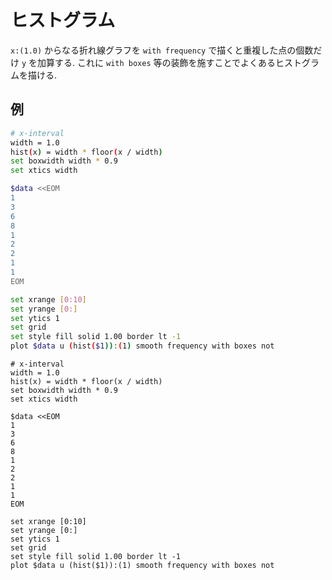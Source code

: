 # ヒストグラム

`x:(1.0)` からなる折れ線グラフを
`with frequency`
で描くと重複した点の個数だけ `y` を加算する.
これに `with boxes` 等の装飾を施すことでよくあるヒストグラムを描ける.

## 例

```bash
# x-interval
width = 1.0
hist(x) = width * floor(x / width)
set boxwidth width * 0.9
set xtics width

$data <<EOM
1
3
6
8
1
2
2
1
1
EOM

set xrange [0:10]
set yrange [0:]
set ytics 1
set grid
set style fill solid 1.00 border lt -1
plot $data u (hist($1)):(1) smooth frequency with boxes not
```


```gnuplot
# x-interval
width = 1.0
hist(x) = width * floor(x / width)
set boxwidth width * 0.9
set xtics width

$data <<EOM
1
3
6
8
1
2
2
1
1
EOM

set xrange [0:10]
set yrange [0:]
set ytics 1
set grid
set style fill solid 1.00 border lt -1
plot $data u (hist($1)):(1) smooth frequency with boxes not
```

